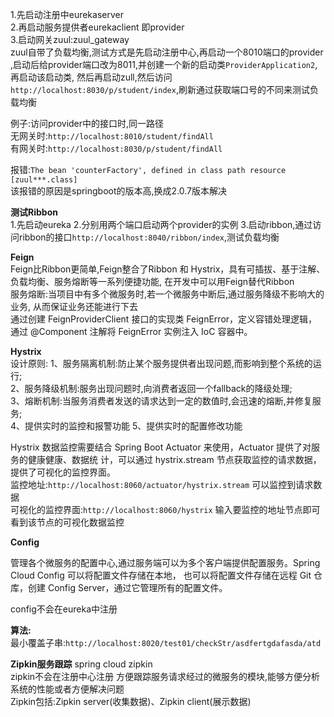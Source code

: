 1.先启动注册中eurekaserver  
2.再启动服务提供者eurekaclient 即provider  
3.启动网关zuul:zuul_gateway  
zuul自带了负载均衡,测试方式是先启动注册中心,再启动一个8010端口的provider
,启动后给provider端口改为8011,并创建一个新的启动类`ProviderApplication2`,再启动该启动类,
然后再启动zull,然后访问`http://localhost:8030/p/student/index`,刷新通过获取端口号的不同来测试负载均衡  

例子:访问provider中的接口时,同一路径  
无网关时:`http://localhost:8010/student/findAll`  
有网关时:`http://localhost:8030/p/student/findAll`  


报错:`The bean 'counterFactory', defined in class path resource [zuul***.class]`  
该报错的原因是springboot的版本高,换成2.0.7版本解决


**测试Ribbon**  
1.先启动eureka
2.分别用两个端口启动两个provider的实例
3.启动ribbon,通过访问ribbon的接口`http://localhost:8040/ribbon/index`,测试负载均衡  
  
**Feign**  
Feign比Ribbon更简单,Feign整合了Ribbon 和 Hystrix，具有可插拔、基于注解、负载均衡、服务熔断等⼀系列便捷功能,
在开发中可以用Feign替代Ribbon  
服务熔断:当项目中有多个微服务时,若一个微服务中断后,通过服务降级不影响大的业务,
从而保证业务还能进行下去  
通过创建 FeignProviderClient 接⼝的实现类 FeignError，定义容错处理逻辑，
通过 @Component 注解将 FeignError 实例注⼊ IoC 容器中。

**Hystrix**  
设计原则:
1、服务隔离机制:防止某个服务提供者出现问题,而影响到整个系统的运行;  
2、服务降级机制:服务出现问题时,向消费者返回一个fallback的降级处理;  
3、熔断机制:当服务消费者发送的请求达到一定的数值时,会迅速的熔断,并修复服务;  
4、提供实时的监控和报警功能 
5、提供实时的配置修改功能  

Hystrix 数据监控需要结合 Spring Boot Actuator 来使⽤，Actuator 提供了对服务的健康健康、数据统
计，可以通过 hystrix.stream 节点获取监控的请求数据，提供了可视化的监控界⾯。  
监控地址:`http://localhost:8060/actuator/hystrix.stream` 可以监控到请求数据   
可视化的监控界⾯:`http://localhost:8060/hystrix` 输⼊要监控的地址节点即可看到该节点的可视化数据监控  

**Config**  

管理各个微服务的配置中心,通过服务端可以为多个客户端提供配置服务。Spring Cloud Config 可以将配置⽂件存储在本地，
也可以将配置⽂件存储在远程 Git 仓库，创建 Config Server，通过它管理所有的配置⽂件。  

config不会在eureka中注册

**算法:**  
最小覆盖子串:`http://localhost:8020/test01/checkStr/asdfertgdafasda/atd`  

**Zipkin服务跟踪**  spring cloud zipkin  
zipkin不会在注册中心注册
方便跟踪服务请求经过的微服务的模块,能够方便分析系统的性能或者方便解决问题  
Zipkin包括:Zipkin server(收集数据)、Zipkin client(展示数据)